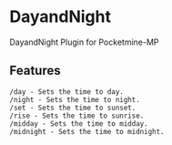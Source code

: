 # DayandNight
DayandNight Plugin for Pocketmine-MP
## Features
```
/day - Sets the time to day.
/night - Sets the time to night.
/set - Sets the time to sunset.
/rise - Sets the time to sunrise.
/midday - Sets the time to midday.
/midnight - Sets the time to midnight.
```

